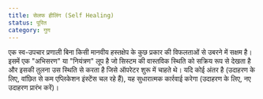 ```yaml
---
title: सेलफ हीलिंग (Self Healing)
status: पूरित
category: गुण
---
```


एक स्व-उपचार प्रणाली बिना किसी मानवीय हस्तक्षेप के कुछ प्रकार की विफलताओं से उबरने में सक्षम है। 
इसमें एक "अभिसरण" या "नियंत्रण" लूप है जो सिस्टम की वास्तविक स्थिति को सक्रिय रूप से देखता है और इसकी तुलना उस स्थिति से करता है जिसे ऑपरेटर शुरू में चाहते थे।
यदि कोई अंतर है (उदाहरण के लिए, वांछित से कम एप्लिकेशन इंस्टेंस चल रहे हैं),
यह सुधारात्मक कार्रवाई करेगा (उदाहरण के लिए, नए उदाहरण प्रारंभ करें)।